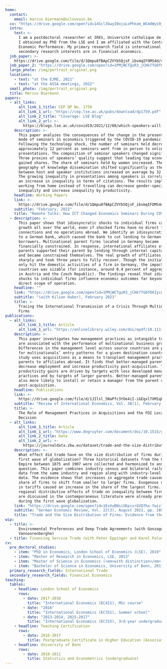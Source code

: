 ```yaml
---
home:
  contact:
    email: marcus.biermann@uclouvain.be
  cv: "https://drive.google.com/open?id=14Scl3GwyI0ojuLoPhkom_WS4dWys9jGE"
  intro:
    text: >-
      I am a postdoctoral researcher at IRES, Université catholique de Louvain.
      I obtained my PhD from the LSE and I am affiliated with the Centre for
      Economic Performance. My primary research field is international trade. My
      secondary research interests are in financial economics.
  job_paper: >-
    https://drive.google.com/file/d/1Qmpu8fBApCZVYb5QjsF_ibvmqIFOMS4d/view?usp=sharing
  job_paper_2: "https://drive.google.com/open?id=1PMjWCTguR3_jCHk7fG0fO6IycnLCv9fc"
  large_photo: /img/portrait_original.png
  locations:
    - text: "at the EJME, 2021"
    - text: "at the ASSA meetings, 2022"
  small_photo: /img/portrait_original.png
  title: Marcus Biermann
papers:
  - alt_links:
      alt_link_1_title: CEP DP No. 1759
      alt_link_1_url: "https://cep.lse.ac.uk/pubs/download/dp1759.pdf"
      alt_link_2_title: "Coverage: LSE Blog"
      alt_link_2_url: >-
        https://blogs.lse.ac.uk/covid19/2021/12/08/which-speakers-will-benefit-from-the-rise-in-remote-seminar-presentations/
    description: >-
      This paper analyzes the consequences of the change in the presentation
      mode of seminars in economics triggered by the COVID-19 pandemic.
      Following the technology shock, the number of seminars held decreased by
      approximately 12 percent as seminars went from in person to online
      presentations. The composition of seminar speakers changed significantly.
      Three proxies of speakers’ quality suggest that leading top economists
      gained shares. The share of seminars held by women increased. The
      geography of knowledge dissemination shifted significantly as the distance
      between host and speaker institutions increased on average by 32 percent.
      The growing inequality in presentations among speakers is correlated with
      an increase in inequality in terms of citations. The results imply that
      working from home instead of travelling can decrease gender-specific
      inequality and increase inequality by productivity.
    headline: Working Papers
    link: >-
      https://drive.google.com/file/d/1Qmpu8fBApCZVYb5QjsF_ibvmqIFOMS4d/view?usp=sharing
    subtitle: "February, 2022"
    title: "Remote Talks: How ICT Changed Economics Seminars During COVID-19"
  - description: >-
      This paper shows that idiosyncratic shocks to individual firms can affect
      growth all over the world, even if shocked firms have no direct foreign
      connections and no operations abroad. We identify an idiosyncratic shock
      to a German bank, which caused the bank to cut lending to German
      borrowers. Multinational parent firms located in Germany became
      financially constrained. In response, international affiliates of affected
      parents supported their parent by lending through internal capital markets
      and became constrained themselves. The real growth of affiliates fell
      sharply and took three years to fully recover. Though the initial shock
      only hit the domestic activities of a firm in Germany, the impact in other
      countries was sizable (for instance, around 0.4 percent of aggregate sales
      in Austria and the Czech Republic). The findings reveal that idiosyncratic
      shocks to individual firms influence economic outcomes far beyond firms’
      direct scope of operation.
    headline: ""
    link: "https://drive.google.com/open?id=1PMjWCTguR3_jCHk7fG0fO6IycnLCv9fc"
    subtitle: "(with Kilian Huber), February 2021"
    title: >-
      Tracing the International Transmission of a Crisis Through Multinational
      Firms
publications:
  - alt_links:
      alt_link_1_title: Article
      alt_link_1_url: "https://onlinelibrary.wiley.com/doi/epdf/10.1111/roie.12561"
    description: >-
      This paper investigates how management practices as intangible transfers
      are associated with the performance of multinational business groups.
      Differences in the management level across source countries are predictive
      for multinationals’ entry patterns for a given destination country. This
      study uses acquisitions as a means to transplant management practices from
      parents to affiliates abroad. It finds that better-managed parents
      decrease employment and increase productivity post-acquisition. The
      productivity gains are driven by targets with less developed management
      practices and by targets of larger parents. Better-managed parents are
      also more likely to install or retain a manager from the parent country
      post-acquisition.
    headline: Publications
    link: >-
      https://drive.google.com/file/d/1JIlsl_5NaPfc3YOe4iI-iGEqxl7XM1qF/view?usp=sharing
    subtitle: "Review of International Economics, Vol. 30(1), February 2022, pp. 137-165."
    title: >-
      The Role of Management Practices in Acquisitions and the FDI Location
      Decision
  - alt_links:
      alt_link_1_title: Article
      alt_link_1_url: "https://www.degruyter.com/document/doi/10.1515/ger-2020-0048/html"
      alt_link_2_title: Data
      alt_link_2_url: >-
        https://journaldata.zbw.eu/dataset/trade-and-the-size-distribution-of-firms-evidence-from-the-german-empire
    description: >-
      What effect did trade have on the size distribution of firms during the
      first wave of globalization? Three historical datasets from the German
      Empire between 1875 and 1907 were collected and harmonized to answer this
      question. This paper combines industry census and bilateral railway trade
      data from the same industry and region along with industry-level tariff
      data. The evidence shows that increases in aggregate trade caused the
      share of firms to shift from smaller to larger firms. Exogenous decreases
      in tariffs caused an increase in the share of the largest firms. The
      regional distributive effects of trade on inequality between firms that
      are discussed in the contemporaneous literature were already present
      during the first wave globalization.
    link: "https://drive.google.com/open?id=1ExXuBNsiGKpcsrGVD7hx-fwizl5VKYHw"
    subtitle: "German Economic Review, Vol. 22(3), August 2021, pp. 289-322."
    title: "Trade and the Size Distribution of Firms: Evidence from the German Empire"
wip:
  - title: >-
      Environmental Preferences and Deep Trade Agreements (with Gonzague
      Vannoorenberghe)
  - title: Financing Service Trade (with Peter Eppinger and Karol Paludkiewicz)
cv:
  pre_doctoral_studies:
    - item: "PhD in Economics, London School of Economics (LSE), 2019"
    - item: "Master of Research in Economics, LSE, 2013"
    - item: "Master of Science in Economics (<em>with distinction</em>), LSE, 2012"
    - item: "Bachelor of Science in Economics, University of Bonn, 2011"
  primary_research_fields: International Trade
  secondary_research_fields: Financial Economics
teaching:
  tables:
    - headline: London School of Economics
      rows:
        - date: 2017-2018
          title: "International Economics (EC421), MSc course"
        - date: "2016"
          title: "International Economics (EC351), Summer school"
        - date: "2013-2014, 2015-2017"
          title: "International Economics (EC315), 3rd-year undergraduate level"
    - headline: Teaching Certification
      rows:
        - date: 2016-2017
          title: Postgraduate Certificate in Higher Education (Associate Level)
    - headline: University of Bonn
      rows:
        - date: 2010-2011
          title: Statistics and Econometrics (undergraduate)
---
```

